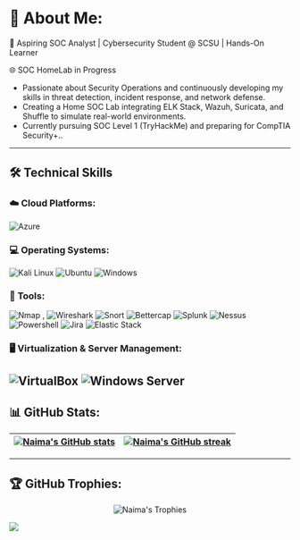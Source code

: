 # 🌟 About Me:  
🚀 Aspiring SOC Analyst | Cybersecurity Student @ SCSU | Hands-On Learner

🌐 SOC HomeLab in Progress
- Passionate about Security Operations and continuously developing my skills in threat detection, incident response, and network defense.
- Creating a Home SOC Lab integrating ELK Stack, Wazuh, Suricata, and Shuffle to simulate real-world environments.
- Currently pursuing SOC Level 1 (TryHackMe) and preparing for CompTIA Security+..
---
## 🛠️ Technical Skills  

### ☁️ **Cloud Platforms:**  
![Azure](https://img.shields.io/badge/Azure-%230072C6.svg?style=for-the-badge&logo=microsoftazure&logoColor=white)  

### 💻 **Operating Systems:**  
![Kali Linux](https://img.shields.io/badge/Kali_Linux-%23557C94.svg?style=for-the-badge&logo=kalilinux&logoColor=white)  ![Ubuntu](https://img.shields.io/badge/Ubuntu-%23E95420.svg?style=for-the-badge&logo=ubuntu&logoColor=white)  ![Windows](https://img.shields.io/badge/Windows-%230078D6.svg?style=for-the-badge&logo=windows&logoColor=white)  

### 🧰 **Tools:**  
![Nmap](https://img.shields.io/badge/Nmap-%23004080.svg?style=for-the-badge&logo=nmap&logoColor=white)  , ![Wireshark](https://img.shields.io/badge/Wireshark-%23167F92.svg?style=for-the-badge&logo=wireshark&logoColor=white)  ![Snort](https://img.shields.io/badge/Snort-%23EA1F33.svg?style=for-the-badge&logo=snort&logoColor=white)  ![Bettercap](https://img.shields.io/badge/Bettercap-%23000000.svg?style=for-the-badge)  ![Splunk](https://img.shields.io/badge/Splunk-%23000000.svg?style=for-the-badge&logo=splunk&logoColor=white)  ![Nessus](https://img.shields.io/badge/Nessus-%230074C1.svg?style=for-the-badge&logo=nessus&logoColor=white)  ![Powershell](https://img.shields.io/badge/PowerShell-%235391FE.svg?style=for-the-badge&logo=powershell&logoColor=white)  ![Jira](https://img.shields.io/badge/Jira-%230052CC.svg?style=for-the-badge&logo=jira&logoColor=white)  ![Elastic Stack](https://img.shields.io/badge/Elastic_Stack-%2300737C.svg?style=for-the-badge&logo=elasticsearch&logoColor=white)  

### 🖥️ **Virtualization & Server Management:**  
![VirtualBox](https://img.shields.io/badge/VirtualBox-%23183A61.svg?style=for-the-badge&logo=virtualbox&logoColor=white)  ![Windows Server](https://img.shields.io/badge/Windows%20Server-%230078D6.svg?style=for-the-badge&logo=windows&logoColor=white)  
---

## 📊 GitHub Stats:  
| <a href="https://github.com/NaimaMu/github-readme-stats"><img align="center" src="https://github-readme-stats.vercel.app/api?username=NaimaMu&show_icons=true&include_all_commits=true&theme=radical&hide_border=false" alt="Naima's GitHub stats" /></a> | <a href="https://github.com/NaimaMu/github-readme-streak-stats"><img align="center" src="https://github-readme-streak-stats.herokuapp.com/?user=NaimaMu&theme=radical&hide_border=false" alt="Naima's GitHub streak" /></a> |  
| ------------- | ------------- |  
---

## 🏆 GitHub Trophies:  
<p align="center">  
  <img src="https://github-profile-trophy.vercel.app/?username=NaimaMu&theme=dracula&no-frame=true&row=1" alt="Naima's Trophies" />  
</p>  


[![](https://visitcount.itsvg.in/api?id=NaimaMu&icon=0&color=0)](https://visitcount.itsvg.in)  
